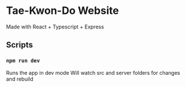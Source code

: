 # Tae-Kwon-Do Website
Made with React + Typescript + Express

## Scripts
### `npm run dev`
Runs the app in dev mode
Will watch src and server folders for changes and rebuild

